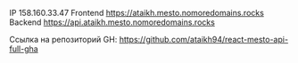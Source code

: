 IP  158.160.33.47
Frontend  https://ataikh.mesto.nomoredomains.rocks
Backend  https://api.ataikh.mesto.nomoredomains.rocks

Ссылка на репозиторий GH: https://github.com/ataikh94/react-mesto-api-full-gha
